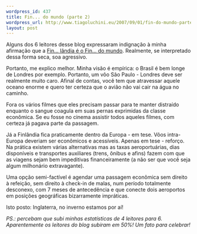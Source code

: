 ```yaml
--- 
wordpress_id: 437
title: Fin... do mundo (parte 2)
wordpress_url: http://www.tiagoluchini.eu/2007/09/01/fin-do-mundo-parte-2/
layout: post
---
```

Alguns dos 6 leitores desse blog expressaram indignação à minha afirmação que a [Fin... lândia é o Fin... do mundo](/2007/08/30/fin-do-mundo/). Realmente, se interpretado dessa forma seca, soa agressivo.

Portanto, me explico melhor. Minha visão é empírica: o Brasil é bem longe de Londres por exemplo. Portanto, um vôo São Paulo - Londres deve ser realmente muito caro. Afinal de contas, você tem que atravessar aquele oceano enorme e quero ter certeza que o avião não vai cair na água no caminho.

Fora os vários filmes que eles precisam passar para te manter distraído enquanto o sangue coagula em suas pernas exprimidas da classe econômica. Se eu fosse no cinema assistir todos aqueles filmes, com certeza já pagava parte da passagem.

Já a Finlândia fica praticamente dentro da Europa - em tese. Vôos intra-Europa deveriam ser econômicos e acessíveis. Apenas em tese - reforço. Na prática existem várias alternativas mas as taxas aeroportuárias, dias disponíveis e transportes auxiliares (trens, ônibus e afins) fazem com que as viagens sejam bem impeditivas financeiramente (a não ser que você seja algum milhonário extravagante).

Uma opção semi-factível é agendar uma passagem econômica sem direito à refeição, sem direito à check-in de malas, num período totalmente desconexo, com 7 meses de antecedência e que conecte dois aeroportos em posições geográficas bizarramente impráticas.

Isto posto: Inglaterra, no inverno estamos por aí!

_PS.: percebam que subi minhas estatísticas de 4 leitores para 6. Aparentemente os leitores do blog subiram em 50%! Um fato para celebrar!_
